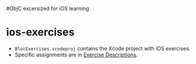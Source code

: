 #ObjC excersized for iOS learning

ios-exercises
=============

- `BlocExercises.xcodeproj` contains the Xcode project with iOS exercises.
- Specific assignments are in [Exercise Descriptions](Exercise%20Descriptions/).
